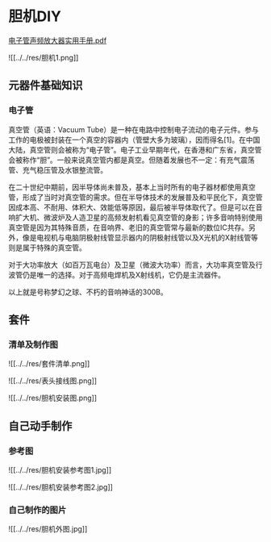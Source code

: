# 胆机DIY 

[电子管声频放大器实用手册.pdf](../../res/files/电子管声频放大器实用手册.pdf)  

![[../../res/胆机1.png]]  

## 元器件基础知识 
### 电子管 
真空管（英语：Vacuum Tube）是一种在电路中控制电子流动的电子元件。参与工作的电极被封装在一个真空的容器内（管壁大多为玻璃），因而得名[1]。在中国大陆，真空管则会被称为“电子管”。电子工业早期年代，在香港和广东省，真空管会被称作“胆”。一般来说真空管内都是真空。但随着发展也不一定：有充气震荡管、充气稳压管及水银整流管。

在二十世纪中期前，因半导体尚未普及，基本上当时所有的电子器材都使用真空管，形成了当时对真空管的需求。但在半导体技术的发展普及和平民化下，真空管因成本高、不耐用、体积大、效能低等原因，最后被半导体取代了。但是可以在音响扩大机、微波炉及人造卫星的高频发射机看见真空管的身影；许多音响特别使用真空管是因为其特殊音质，在音响界、老旧的真空管常与最新的数位IC共存。另外，像是电视机与电脑阴极射线管显示器内的阴极射线管以及X光机的X射线管等则是属于特殊的真空管。

对于大功率放大（如百万瓦电台）及卫星（微波大功率）而言，大功率真空管及行波管仍是唯一的选择。对于高频电焊机及X射线机，它仍是主流器件。  



以上就是号称梦幻之球、不朽的音响神话的300B。

## 套件 
### 清单及制作图 

![[../../res/套件清单.png]]  

![[../../res/表头接线图.png]]  

![[../../res/胆机安装图.png]]  


## 自己动手制作
### 参考图 


![[../../res/胆机安装参考图1.jpg]]  

![[../../res/胆机安装参考图2.jpg]]  

### 自己制作的图片  

![[../../res/胆机外图.jpg]]  






